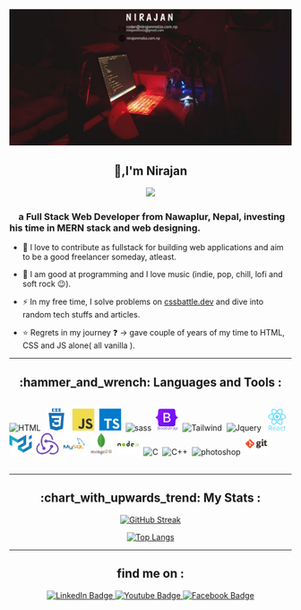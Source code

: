 
<div id="rootContainer">
  <!--- <img src="https://komarev.com/ghpvc/?username=NirajanM&style=flat-square&color=blue" alt=""/> --->
  
 <img src="./cover.jpg" />

<div align="left">
  
  <div align="center">
  <h2 align="center">👋,I'm Nirajan</h2>
   </div>
   <div align="center">
  <img src="https://media.giphy.com/media/WUlplcMpOCEmTGBtBW/giphy.gif" width="160">
  </div>
  <h3>&emsp;a Full Stack Web Developer from Nawaplur, Nepal, investing his time in MERN stack and web designing.</h3>
  
- :telescope: I love to contribute as fullstack for building web applications and aim to be a good freelancer someday, atleast.

- :seedling: I am good at programming and I love music (indie, pop, chill, lofi and soft rock 😉).

- :zap: In my free time, I solve problems on  <a href="https://cssbattle.dev">cssbattle.dev</a> and dive into random tech stuffs and articles.

- :star: Regrets in my journey :question: -> gave couple of years of my time to HTML, CSS and JS alone( all vanilla ).

  </div>

  ---

<h2 align="center">:hammer_and_wrench: Languages and Tools :</h2>
<br>
<div>
  <img src="https://github.com/NirajanM/devicon/blob/master/icons/html5/html5-original-wordmark.svg" title="HTML5" alt="HTML" width="40" height="40"/>&nbsp;
  <img src="https://github.com/devicons/devicon/blob/master/icons/css3/css3-plain-wordmark.svg"  title="CSS3" alt="CSS" width="40" height="40"/>&nbsp;
  <img src="https://github.com/devicons/devicon/blob/master/icons/javascript/javascript-original.svg" title="JavaScript" alt="JavaScript" width="40" height="40"/>&nbsp;
  <img src="https://github.com/devicons/devicon/blob/master/icons/typescript/typescript-original.svg" title="TypeScript" alt="TypeScript" width="40" height="40"/>&nbsp;
  <img src="https://github.com/NirajanM/devicon/blob/master/icons/sass/sass-original.svg" title="sass" alt="sass" width="40" height="40"/>&nbsp;
  <img src="https://github.com/devicons/devicon/blob/master/icons/bootstrap/bootstrap-original-wordmark.svg" title="Bootstrap" alt="Bootstrap" width="40" height="40"/>&nbsp;
  <img src="https://github.com/NirajanM/devicon/blob/master/icons/tailwindcss/tailwindcss-plain.svg" title="Tailwind" alt="Tailwind" width="40" height="40"/>&nbsp;
  <img src="https://github.com/NirajanM/devicon/blob/master/icons/jquery/jquery-original-wordmark.svg" title="Jquery" alt="Jquery" width="40" height="40"/>&nbsp;
  <img src="https://github.com/devicons/devicon/blob/master/icons/react/react-original-wordmark.svg" title="React" alt="React" width="40" height="40"/>&nbsp;
  <img src="https://github.com/devicons/devicon/blob/master/icons/materialui/materialui-original.svg" title="Material UI" alt="Material UI" width="40" height="40"/>&nbsp;
  <img src="https://github.com/devicons/devicon/blob/master/icons/redux/redux-original.svg" title="Redux" alt="Redux " width="40" height="40"/>&nbsp;
  <img src="https://github.com/devicons/devicon/blob/master/icons/mysql/mysql-original-wordmark.svg" title="MySQL"  alt="MySQL" width="40" height="40"/>&nbsp;
  <img src="https://github.com/devicons/devicon/blob/master/icons/mongodb/mongodb-original-wordmark.svg" title="mongodb"  alt="mongodb" width="40" height="40"/>&nbsp;
  <img src="https://github.com/devicons/devicon/blob/master/icons/nodejs/nodejs-original-wordmark.svg" title="NodeJS" alt="NodeJS" width="40" height="40"/>&nbsp;
  <img src="https://github.com/NirajanM/devicon/blob/master/icons/c/c-original.svg" title="C" alt="C" width="40" height="40"/>&nbsp;
  <img src="https://github.com/NirajanM/devicon/blob/master/icons/cplusplus/cplusplus-plain.svg" title="C++" alt="C++" width="40" height="40"/>&nbsp;
  <img src="https://github.com/NirajanM/devicon/blob/master/icons/photoshop/photoshop-line.svg" alt="photoshop" width="40" height="40"/>&nbsp;
  <img src="https://github.com/devicons/devicon/blob/master/icons/git/git-original-wordmark.svg" title="Git" **alt="Git" width="40" height="40"/>
</div>
<br>

---


<h2 align="center">:chart_with_upwards_trend: My Stats :</h2>

<div align="center">

[![GitHub Streak](https://streak-stats.demolab.com?user=NirajanM&theme=soft-green)](https://git.io/streak-stats)

[![Top Langs](https://github-readme-stats.vercel.app/api/top-langs/?username=NirajanM&layout=compact&theme=vision-friendly-dark)](https://github.com/NirajanM/github-readme-stats)

</div>

---

  <h2 align="center">find me on :</h2>
   <div id="badges" align="center">
  <a href="https://np.linkedin.com/in/nirajan-malla-36a111210">
    <img src="https://img.shields.io/badge/LinkedIn-blue?style=for-the-badge&logo=linkedin&logoColor=white" alt="LinkedIn Badge"/>
  </a>
  <a href="https://youtube.com/c/nirajanmalla">
    <img src="https://img.shields.io/badge/YouTube-red?style=for-the-badge&logo=youtube&logoColor=white" alt="Youtube Badge"/>
  </a>
  <a href="https://www.facebook.com/Mr.Nrzn/">
    <img src="https://img.shields.io/badge/Facebook-blue?style=for-the-badge&logo=facebook&logoColor=white" alt="Facebook Badge"/>
  </a>
</div>
</div>
